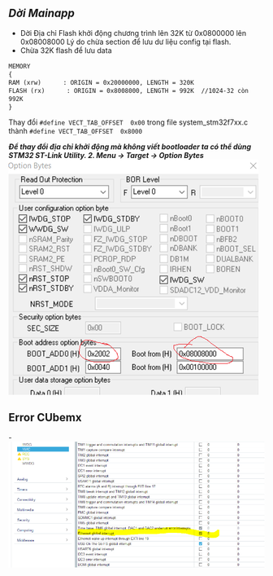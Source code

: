 ***Dời Mainapp***
--------

- Dời Địa chỉ Flash khởi động chương trình lên 32K từ 0x0800000 lên 0x08008000
Lý do chừa section để lưu dư liệu config tại flash.
- Chừa 32K flash để lưu data

```
MEMORY
{
RAM (xrw)      : ORIGIN = 0x20000000, LENGTH = 320K
FLASH (rx)      : ORIGIN = 0x8008000, LENGTH = 992K  //1024-32 còn 992K
}
```


Thay đổi ```#define VECT_TAB_OFFSET  0x00``` trong file system_stm32f7xx.c thành ```#define VECT_TAB_OFFSET  0x8000 ```

***Để thay đổi địa chỉ khởi động mà không viết bootloader ta có thể dùng  STM32 ST-Link Utility. 2. Menu -> Target -> Option Bytes***
![ChangeStartAddress](docs/changethestartaddress.png)

Error CUbemx
------------
-![SetIRQETH](docs/SettingInterrupt.PNG)


